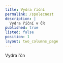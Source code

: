```yaml
---
title: Vydra říční
permalink: /spolecnost
description: |
  Vydra říční v ČR
published: true
listed: false
position: 1
layout: two_columns_page
---
```

Vydra řčn
